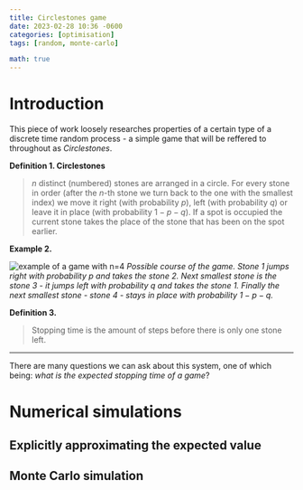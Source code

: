 ```yaml
---
title: Circlestones game
date: 2023-02-28 10:36 -0600
categories: [optimisation]
tags: [random, monte-carlo]

math: true
---
```


# Introduction

This piece of work loosely researches properties of a certain type of a discrete time random process - a simple game that will be reffered to throughout as *Circlestones*. 

**Definition 1. Circlestones**
> $n$ distinct (numbered) stones are arranged in a circle. For every stone in order (after the $n$-th stone we turn back to the one with the smallest index) we move it right (with probability $p$), left (with probability $q$) or leave it in place (with probability $1-p-q$). If a spot is occupied the current stone takes the place of the stone that has been on the spot earlier. 

**Example 2.**

![example of a game with $n=4$](/gournge.github.io/assets/img/example%201.jpg)
*Possible course of the game. Stone 1 jumps right with probability $p$ and takes the stone 2. Next smallest stone is the stone 3 - it jumps left with probability $q$ and takes the stone 1. Finally the next smallest stone - stone 4 - stays in place with probability $1-p-q$.*

**Definition 3.** 
> Stopping time is the amount of steps before there is only one stone left.

- - -

There are many questions we can ask about this system, one of which being: *what is the expected stopping time of a game*?

# Numerical simulations

## Explicitly approximating the expected value

## Monte Carlo simulation
